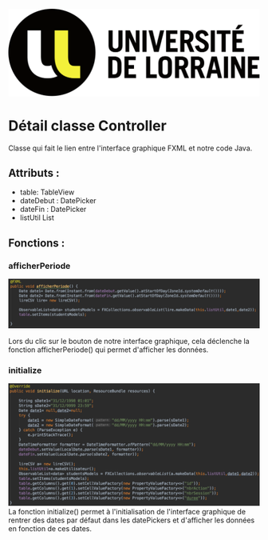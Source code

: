 ![](images/logo-Univ.png)
# Détail classe Controller

Classe qui fait le lien entre l'interface graphique FXML et notre code Java.

## Attributs :   

* table: TableView<data>
* dateDebut : DatePicker
* dateFin : DatePicker
* listUtil List<Utilisateur>


## Fonctions :
### afficherPeriode
![](images/controlleur-afficher-periode.png)

Lors du clic sur le bouton de notre interface graphique, cela déclenche la fonction afficherPeriode() qui permet d'afficher les données.

### initialize
![](images/controlleur-init.png)
La fonction initialize() permet à l'initialisation de l'interface graphique de rentrer des dates par défaut dans les datePickers et d'afficher les données en fonction de ces dates.